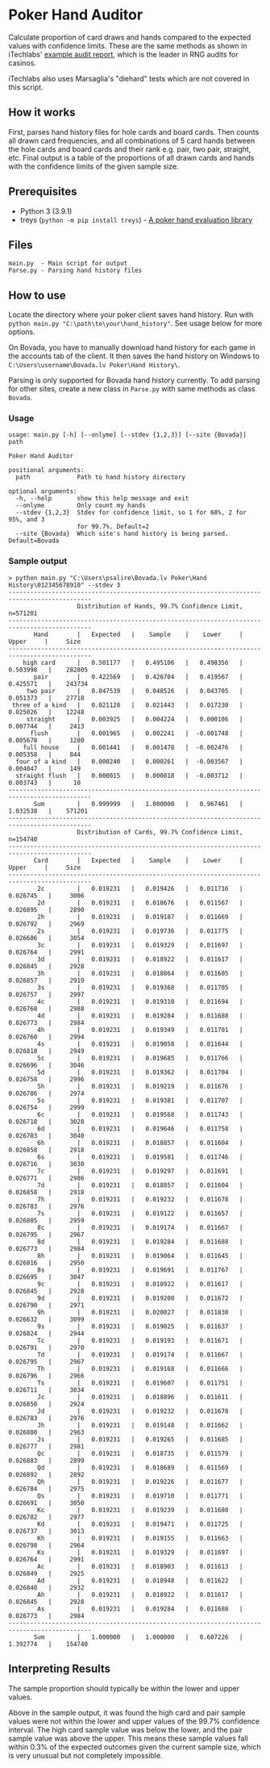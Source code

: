 
# Poker Hand Auditor

Calculate proportion of card draws and hands compared to the expected values with confidence limits. These are the same methods as shown in iTechlabs' [example audit report](https://itechlabs.com/certification-services/rtprng-audits/), which is the leader in RNG audits for casinos.

iTechlabs also uses Marsaglia's "diehard" tests which are not covered in this script.

## How it works

First, parses hand history files for hole cards and board cards. Then counts all drawn card frequencies, and all combinations of 5 card hands between the hole cards and board cards and their rank e.g. pair, two pair, straight, etc. Final output is a table of the proportions of all drawn cards and hands with the confidence limits of the given sample size.

## Prerequisites

- Python 3 (3.9.1)
- treys (`python -m pip install treys`) - [A poker hand evaluation library](https://github.com/ihendley/treys)

## Files

```
main.py  - Main script for output
Parse.py - Parsing hand history files
```

## How to use

Locate the directory where your poker client saves hand history. Run with `python main.py "C:\path\to\your\hand_history"`. See usage below for more options.

On Bovada, you have to manually download hand history for each game in the accounts tab of the client. It then saves the hand history on Windows to `C:\Users\username\Bovada.lv Poker\Hand History\`.

Parsing is only supported for Bovada hand history currently. To add parsing for other sites, create a new class in `Parse.py` with same methods as class `Bovada`.

### Usage

```
usage: main.py [-h] [--onlyme] [--stdev {1,2,3}] [--site {Bovada}] path

Poker Hand Auditor

positional arguments:
  path             Path to hand history directory

optional arguments:
  -h, --help       show this help message and exit
  --onlyme         Only count my hands
  --stdev {1,2,3}  Stdev for confidence limit, so 1 for 68%, 2 for 95%, and 3
                   for 99.7%. Default=2
  --site {Bovada}  Which site's hand history is being parsed. Default=Bovada

```

### Sample output

```
> python main.py "C:\Users\psalire\Bovada.lv Poker\Hand History\012345678910" --stdev 3
---------------------------------------------------------------------------------------------
                   Distribution of Hands, 99.7% Confidence Limit, n=571201                   
---------------------------------------------------------------------------------------------
       Hand        |   Expected   |    Sample    |    Lower     |    Upper     |     Size    
---------------------------------------------------------------------------------------------
    high card      |   0.501177   |   0.495106   |   0.498356   |   0.503998   |    282805   
       pair        |   0.422569   |   0.426704   |   0.419567   |   0.425571   |    243734   
     two pair      |   0.047539   |   0.048526   |   0.043705   |   0.051373   |    27718    
 three of a kind   |   0.021128   |   0.021443   |   0.017230   |   0.025026   |    12248    
     straight      |   0.003925   |   0.004224   |   0.000106   |   0.007744   |     2413    
      flush        |   0.001965   |   0.002241   |  -0.001748   |   0.005678   |     1280    
    full house     |   0.001441   |   0.001478   |  -0.002476   |   0.005358   |     844     
  four of a kind   |   0.000240   |   0.000261   |  -0.003567   |   0.004047   |     149     
  straight flush   |   0.000015   |   0.000018   |  -0.003712   |   0.003743   |      10     
---------------------------------------------------------------------------------------------
       Sum         |   0.999999   |   1.000000   |   0.967461   |   1.032538   |    571201   
---------------------------------------------------------------------------------------------
                   Distribution of Cards, 99.7% Confidence Limit, n=154740                   
---------------------------------------------------------------------------------------------
       Card        |   Expected   |    Sample    |    Lower     |    Upper     |     Size    
---------------------------------------------------------------------------------------------
        2c         |   0.019231   |   0.019426   |   0.011716   |   0.026745   |     3006    
        2d         |   0.019231   |   0.018676   |   0.011567   |   0.026895   |     2890    
        2h         |   0.019231   |   0.019187   |   0.011669   |   0.026792   |     2969    
        2s         |   0.019231   |   0.019736   |   0.011775   |   0.026686   |     3054    
        3c         |   0.019231   |   0.019329   |   0.011697   |   0.026764   |     2991    
        3d         |   0.019231   |   0.018922   |   0.011617   |   0.026845   |     2928    
        3h         |   0.019231   |   0.018864   |   0.011605   |   0.026857   |     2919    
        3s         |   0.019231   |   0.019368   |   0.011705   |   0.026757   |     2997    
        4c         |   0.019231   |   0.019310   |   0.011694   |   0.026768   |     2988    
        4d         |   0.019231   |   0.019284   |   0.011688   |   0.026773   |     2984    
        4h         |   0.019231   |   0.019349   |   0.011701   |   0.026760   |     2994    
        4s         |   0.019231   |   0.019058   |   0.011644   |   0.026818   |     2949    
        5c         |   0.019231   |   0.019685   |   0.011766   |   0.026696   |     3046    
        5d         |   0.019231   |   0.019362   |   0.011704   |   0.026758   |     2996    
        5h         |   0.019231   |   0.019219   |   0.011676   |   0.026786   |     2974    
        5s         |   0.019231   |   0.019381   |   0.011707   |   0.026754   |     2999    
        6c         |   0.019231   |   0.019568   |   0.011743   |   0.026718   |     3028    
        6d         |   0.019231   |   0.019646   |   0.011758   |   0.026703   |     3040    
        6h         |   0.019231   |   0.018857   |   0.011604   |   0.026858   |     2918    
        6s         |   0.019231   |   0.019581   |   0.011746   |   0.026716   |     3030    
        7c         |   0.019231   |   0.019297   |   0.011691   |   0.026771   |     2986    
        7d         |   0.019231   |   0.018857   |   0.011604   |   0.026858   |     2918    
        7h         |   0.019231   |   0.019232   |   0.011678   |   0.026783   |     2976    
        7s         |   0.019231   |   0.019122   |   0.011657   |   0.026805   |     2959    
        8c         |   0.019231   |   0.019174   |   0.011667   |   0.026795   |     2967    
        8d         |   0.019231   |   0.019284   |   0.011688   |   0.026773   |     2984    
        8h         |   0.019231   |   0.019064   |   0.011645   |   0.026816   |     2950    
        8s         |   0.019231   |   0.019691   |   0.011767   |   0.026695   |     3047    
        9c         |   0.019231   |   0.018922   |   0.011617   |   0.026845   |     2928    
        9d         |   0.019231   |   0.019200   |   0.011672   |   0.026790   |     2971    
        9h         |   0.019231   |   0.020027   |   0.011830   |   0.026632   |     3099    
        9s         |   0.019231   |   0.019025   |   0.011637   |   0.026824   |     2944    
        Tc         |   0.019231   |   0.019193   |   0.011671   |   0.026791   |     2970    
        Td         |   0.019231   |   0.019174   |   0.011667   |   0.026795   |     2967    
        Th         |   0.019231   |   0.019168   |   0.011666   |   0.026796   |     2966    
        Ts         |   0.019231   |   0.019607   |   0.011751   |   0.026711   |     3034    
        Jc         |   0.019231   |   0.018896   |   0.011611   |   0.026850   |     2924    
        Jd         |   0.019231   |   0.019232   |   0.011678   |   0.026783   |     2976    
        Jh         |   0.019231   |   0.019148   |   0.011662   |   0.026800   |     2963    
        Js         |   0.019231   |   0.019265   |   0.011685   |   0.026777   |     2981    
        Qc         |   0.019231   |   0.018735   |   0.011579   |   0.026883   |     2899    
        Qd         |   0.019231   |   0.018689   |   0.011569   |   0.026892   |     2892    
        Qh         |   0.019231   |   0.019226   |   0.011677   |   0.026784   |     2975    
        Qs         |   0.019231   |   0.019710   |   0.011771   |   0.026691   |     3050    
        Kc         |   0.019231   |   0.019239   |   0.011680   |   0.026782   |     2977    
        Kd         |   0.019231   |   0.019471   |   0.011725   |   0.026737   |     3013    
        Kh         |   0.019231   |   0.019155   |   0.011663   |   0.026798   |     2964    
        Ks         |   0.019231   |   0.019329   |   0.011697   |   0.026764   |     2991    
        Ac         |   0.019231   |   0.018903   |   0.011613   |   0.026849   |     2925    
        Ad         |   0.019231   |   0.018948   |   0.011622   |   0.026840   |     2932    
        Ah         |   0.019231   |   0.018922   |   0.011617   |   0.026845   |     2928    
        As         |   0.019231   |   0.019284   |   0.011688   |   0.026773   |     2984    
---------------------------------------------------------------------------------------------
       Sum         |   1.000000   |   1.000000   |   0.607226   |   1.392774   |    154740   

```

## Interpreting Results

The sample proportion should typically be within the lower and upper values.

Above in the sample output, it was found the high card and pair sample values were not within the lower and upper values of the 99.7% confidence interval. The high card sample value was below the lower, and the pair sample value was above the upper. This means these sample values fall within 0.3% of the expected outcomes given the current sample size, which is very unusual but not completely impossible.
